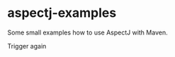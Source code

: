 aspectj-examples
================

Some small examples how to use AspectJ with Maven.

Trigger again
